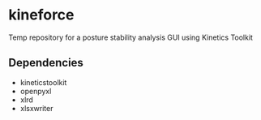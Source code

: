 # kineforce
Temp repository for a posture stability analysis GUI using Kinetics Toolkit

## Dependencies
- kineticstoolkit
- openpyxl
- xlrd
- xlsxwriter
